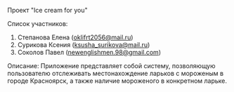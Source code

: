 Проект "Ice cream for you"

Список участников:
  1) Степанова Елена (oklifrt2056@mail.ru)
  2) Сурикова Ксения (ksusha_surikova@mail.ru)
  3) Соколов Павел (newenglishmen.98@gmail.com)
 
Описание:
  Приложение представляет собой систему, позволяющую пользователю отслеживать местонахождение 
  ларьков с мороженым в городе Красноярск, а также наличие мороженого в конкретном ларьке.

